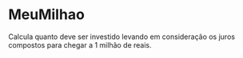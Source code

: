 # MeuMilhao
 Calcula quanto deve ser investido levando em consideração os juros compostos para chegar a 1 milhão de reais.
